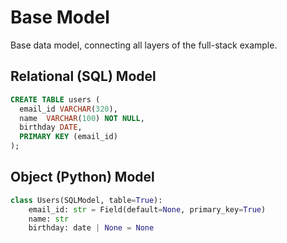 # Base Model

Base data model, connecting all layers of the full-stack example.

## Relational (SQL) Model

~~~sql
CREATE TABLE users (
  email_id VARCHAR(320),
  name  VARCHAR(100) NOT NULL,
  birthday DATE,
  PRIMARY KEY (email_id)
);
~~~

## Object (Python) Model

~~~python
class Users(SQLModel, table=True):
    email_id: str = Field(default=None, primary_key=True)
    name: str
    birthday: date | None = None
~~~

